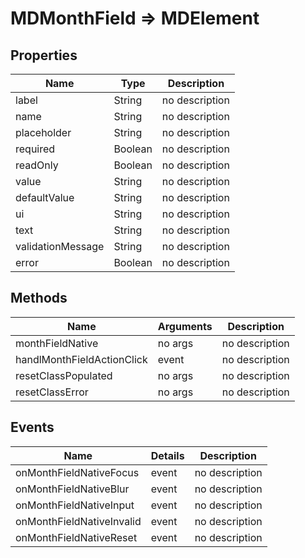 # MDMonthField => MDElement

## Properties
Name | Type | Description
--- | --- | ---
label | String | no description
name | String | no description
placeholder | String | no description
required | Boolean | no description
readOnly | Boolean | no description
value | String | no description
defaultValue | String | no description
ui | String | no description
text | String | no description
validationMessage | String | no description
error | Boolean | no description

## Methods
Name | Arguments | Description
--- | --- | ---
monthFieldNative | no args | no description
handlMonthFieldActionClick | event | no description
resetClassPopulated | no args | no description
resetClassError | no args | no description

## Events
Name | Details | Description
--- | --- | ---
onMonthFieldNativeFocus | event | no description
onMonthFieldNativeBlur | event | no description
onMonthFieldNativeInput | event | no description
onMonthFieldNativeInvalid | event | no description
onMonthFieldNativeReset | event | no description

